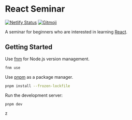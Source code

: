 # React Seminar

[![Netlify Status](https://api.netlify.com/api/v1/badges/f788b524-9c19-4030-b59a-acd46aba38fc/deploy-status)](https://app.netlify.com/sites/incomparable-basbousa-b517ba/deploys)
[![Gitmoji](https://img.shields.io/badge/gitmoji-%20😜%20😍-FFDD67.svg)](https://gitmoji.dev)

A seminar for beginners who are interested in learning [React](https://react.dev).

## Getting Started

Use [fnm](https://github.com/Schniz/fnm) for Node.js version management.

```bash
fnm use
```

Use [pnpm](https://pnpm.io/) as a package manager.

```bash
pnpm install --frozen-lockfile
```

Run the development server:

```bash
pnpm dev
```
z